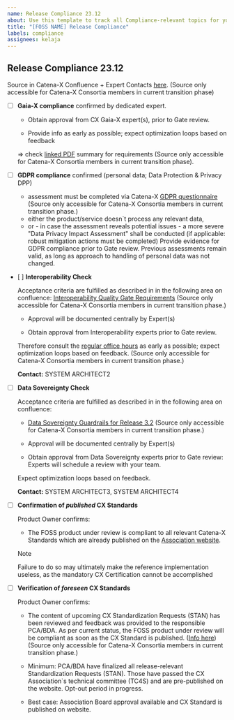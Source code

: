 ```yaml
---
name: Release Compliance 23.12
about: Use this template to track all Compliance-relevant topics for your component with regards to the upcoming Milestone.
title: "[FOSS NAME] Release Compliance"
labels: compliance
assignees: kelaja
---
```


<!-- 
Thanks for your contribution! Please fill out this template as good as possible. 
Important: Contributing Guidelines can be found here: https://eclipse-tractusx.github.io/docs/oss/how-to-contribute
Checkout the repository README for process description. 
-->



## Release Compliance 23.12
Source in Catena-X Confluence + Expert Contacts [here](https://confluence.catena-x.net/x/DOZkBQ). (Source only accessible for Catena-X Consortia members in current transition phase)


- [ ] **Gaia-X compliance** confirmed by dedicated expert.
	
    - Obtain approval from CX Gaia-X expert(s), prior to Gate review.

    - Provide info as early as possible; expect optimization loops based on feedback

    => check [linked PDF](https://confluence.catena-x.net/download/attachments/90498572/SD_Data_for_Onboarding.pdf?version=1&modificationDate=1690457195303&api=v2) summary for requirements (Source only accessible for Catena-X Consortia members in current transition phase).

- [ ] **GDPR compliance** confirmed
  (personal data; Data Protection & Privacy DPP)
  - assessment must be completed via Catena-X [GDPR questionnaire](https://confluence.catena-x.net/download/attachments/90498572/Catena-X%20GDPR%20Declaration%20and%20Requirements_V3.xlsx?version=1&modificationDate=1690457195339&api=v2) (Source only accessible for Catena-X Consortia members in current transition phase.)
  - either the product/service doesn`t process any relevant data,
  - or - in case the assessment reveals potential issues - a more severe "Data Privacy Impact Assessment" shall be conducted (if applicable: robust mitigation actions must be completed)
  Provide evidence for GDPR compliance prior to Gate review. Previous assessments remain valid, as long as approach to handling of personal data was not changed.

- [ ] **Interoperability Check**

  Acceptance criteria are fulfilled as described in in the following area on confluence: [Interoperability Quality Gate Requirements](https://confluence.catena-x.net/x/DkwjB) (Source only accessible for Catena-X Consortia members in current transition phase.)

  - Approval will be documented centrally by Expert(s)

  - Obtain approval from Interoperability experts prior to Gate review.

  Therefore consult the [regular office hours](https://confluence.catena-x.net/x/fzkAAQ) as early as possible; expect optimization loops based on feedback. (Source only accessible for Catena-X Consortia members in current transition phase.)

  **Contact:** SYSTEM ARCHITECT2


- [ ] **Data Sovereignty Check**

  Acceptance criteria are fulfilled as described in in the following area on confluence:

   - [Data Sovereignty Guardrails for Release 3.2](https://confluence.catena-x.net/x/qPTeB) (Source only accessible for Catena-X Consortia members in current transition phase.)

  - Approval will be documented centrally by Expert(s)

  - Obtain approval from Data Sovereignty experts prior to Gate review: Experts will schedule a review with your team.

  Expect optimization loops based on feedback.

  **Contact:** SYSTEM ARCHITECT3, SYSTEM ARCHITECT4

- [ ] **Confirmation of _published_ CX Standards**
  
  Product Owner confirms:

  - The FOSS product under review is compliant to all relevant Catena-X Standards which are already published on the [Association website](https://catena-x.net/de/standard-library).
  > [!NOTE]  
  > Failure to do so may ultimately make the reference implementation useless, as the mandatory CX Certification cannot be accomplished 

- [ ] **Verification of _foreseen_ CX Standards**
  
  Product Owner confirms:

  - The content of upcoming CX Standardization Requests (STAN) has been reviewed and feedback was provided to the responsible PCA/BDA. As per current status, the FOSS product under review will be compliant as soon as the CX Standard is published. ([Info here](https://confluence.catena-x.net/x/XtyAAQ)) (Source only accessible for Catena-X Consortia members in current transition phase.)

  - Minimum: PCA/BDA have finalized all release-relevant Standardization Requests (STAN). Those have passed the CX Association`s technical committee (TC4S) and are pre-published on the website. Opt-out period in progress.

   - Best case: Association Board approval available and CX Standard is published on website.
